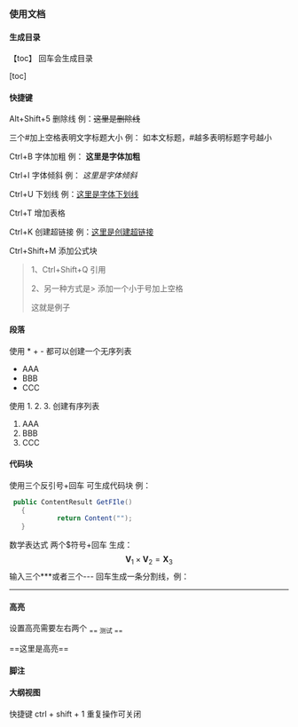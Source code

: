 

### 使用文档

#### 生成目录

【toc】 回车会生成目录

[toc]

#### 快捷键

 Alt+Shift+5 删除线  例：~~这里是删除线~~

三个#加上空格表明文字标题大小 例： 如本文标题，#越多表明标题字号越小

Ctrl+B  字体加粗 例： **这里是字体加粗**

Ctrl+I  字体倾斜 例： *这里是字体倾斜*

Ctrl+U  下划线 例：<u>这里是字体下划线</u>

Ctrl+T  增加表格  

Ctrl+K  创建超链接 例：[这里是创建超链接](http://www.baidu.com)

Ctrl+Shift+M 添加公式块

> 1、Ctrl+Shift+Q    引用
>
> 2、另一种方式是>  添加一个小于号加上空格  
>
> 
>
> 这就是例子

#### 段落

使用 * + - 都可以创建一个无序列表

- AAA
- BBB
- CCC

使用 1. 2. 3. 创建有序列表

1. AAA
2. BBB
3. CCC

#### 代码块

使用三个反引号+回车 可生成代码块  例：

~~~java
 public ContentResult GetFIle()
   {
            return Content("");
   }
~~~

数学表达式 两个$符号+回车 生成：
$$
\mathbf{V}_1\times\mathbf{V}_2 = \mathbf{X}_3
$$
输入三个***或者三个--- 回车生成一条分割线，例：

***

 #### 高亮

设置高亮需要左右两个 <sub>== 测试 ==</sub>    

==这里是高亮==

#### 脚注

[^1]: 脚注

#### 大纲视图

快捷键 ctrl + shift + 1  重复操作可关闭



